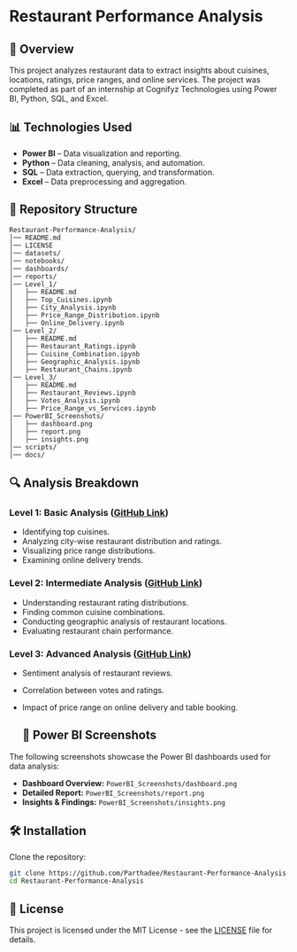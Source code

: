 # Restaurant Performance Analysis

## 📌 Overview
This project analyzes restaurant data to extract insights about cuisines, locations, ratings, price ranges, and online services. The project was completed as part of an internship at Cognifyz Technologies using Power BI, Python, SQL, and Excel.

## 📊 Technologies Used
- **Power BI** – Data visualization and reporting.
- **Python** – Data cleaning, analysis, and automation.
- **SQL** – Data extraction, querying, and transformation.
- **Excel** – Data preprocessing and aggregation.

## 📂 Repository Structure
```
Restaurant-Performance-Analysis/
│── README.md
│── LICENSE
│── datasets/
│── notebooks/
│── dashboards/
│── reports/
│── Level_1/
│   ├── README.md
│   ├── Top_Cuisines.ipynb
│   ├── City_Analysis.ipynb
│   ├── Price_Range_Distribution.ipynb
│   ├── Online_Delivery.ipynb
│── Level_2/
│   ├── README.md
│   ├── Restaurant_Ratings.ipynb
│   ├── Cuisine_Combination.ipynb
│   ├── Geographic_Analysis.ipynb
│   ├── Restaurant_Chains.ipynb
│── Level_3/
│   ├── README.md
│   ├── Restaurant_Reviews.ipynb
│   ├── Votes_Analysis.ipynb
│   ├── Price_Range_vs_Services.ipynb
│── PowerBI_Screenshots/
│   ├── dashboard.png
│   ├── report.png
│   ├── insights.png
│── scripts/
│── docs/
```

## 🔍 Analysis Breakdown
### **Level 1: Basic Analysis** ([GitHub Link](https://github.com/Parthadee/Restaurant-Performance-Analysis/tree/main/Level_1))
- Identifying top cuisines.
- Analyzing city-wise restaurant distribution and ratings.
- Visualizing price range distributions.
- Examining online delivery trends.

### **Level 2: Intermediate Analysis** ([GitHub Link](https://github.com/Parthadee/Restaurant-Performance-Analysis/tree/main/Level_2))
- Understanding restaurant rating distributions.
- Finding common cuisine combinations.
- Conducting geographic analysis of restaurant locations.
- Evaluating restaurant chain performance.

### **Level 3: Advanced Analysis** ([GitHub Link](https://github.com/Parthadee/Restaurant-Performance-Analysis/tree/main/Level_3))
- Sentiment analysis of restaurant reviews.
- Correlation between votes and ratings.
- Impact of price range on online delivery and table booking.

  ## 📸 Power BI Screenshots
The following screenshots showcase the Power BI dashboards used for data analysis:
- **Dashboard Overview:** `PowerBI_Screenshots/dashboard.png`
- **Detailed Report:** `PowerBI_Screenshots/report.png`
- **Insights & Findings:** `PowerBI_Screenshots/insights.png`

## 🛠️ Installation
Clone the repository:
```bash
git clone https://github.com/Parthadee/Restaurant-Performance-Analysis.git
cd Restaurant-Performance-Analysis
```

## 📜 License
This project is licensed under the MIT License - see the [LICENSE](LICENSE) file for details.


